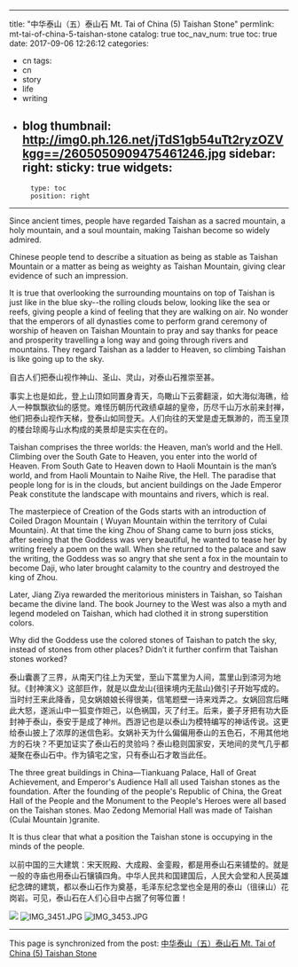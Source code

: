 
---
title: "中华泰山（五）泰山石 Mt. Tai of China (5) Taishan Stone"
permlink: mt-tai-of-china-5-taishan-stone
catalog: true
toc_nav_num: true
toc: true
date: 2017-09-06 12:26:12
categories:
- cn
tags:
- cn
- story
- life
- writing
- blog
thumbnail: http://img0.ph.126.net/jTdS1gb54uTt2ryzOZVkgg==/2605050909475461246.jpg
sidebar:
    right:
        sticky: true
widgets:
    -
        type: toc
        position: right
---


Since ancient times, people have regarded Taishan as a sacred mountain, a holy mountain, and a soul mountain, making Taishan become so widely admired. 

Chinese people tend to describe a situation as being as stable as Taishan Mountain or a matter as being as weighty as Taishan Mountain, giving clear evidence of such an impression. 

It is true that overlooking the surrounding mountains on top of Taishan is just like in the blue sky--the rolling clouds below, looking like the sea or reefs, giving people a kind of feeling that they are walking on air. No wonder that the emperors of all dynasties come to perform grand ceremony of worship of heaven on Taishan Mountain to pray and say thanks for peace and prosperity travelling a long way and going through rivers and mountains. They regard Taishan as a ladder to Heaven, so climbing Taishan is like going up to the sky.

自古人们把泰山视作神山、圣山、灵山，对泰山石推崇至甚。

事实上也是如此，登上山顶如同置身青天，鸟瞰山下云雾翻滚，如大海似海礁，给人一种飘飘欲仙的感觉。难怪历朝历代政绩卓越的皇帝，历尽千山万水前来封禅，他们把泰山视作天梯，登泰山如同登天。人们向往的天堂是虚无飘渺的，而玉皇顶的楼台琼阁与山水构成的美景却是实实在在的。

Taishan comprises the three worlds: the Heaven, man’s world and the Hell. Climbing over the South Gate to Heaven, you enter into the world of Heaven. From South Gate to Heaven down to Haoli Mountain is the man’s world, and from Haoli Mountain to Naihe Rive, the Hell. The paradise that people long for is in the clouds, but ancient buildings on the Jade Emperor Peak constitute the landscape with mountains and rivers, which is real.

The masterpiece of Creation of the Gods starts with an introduction of Coiled Dragon Mountain ( Wuyan Mountain within the territory of Culai Mountain). At that time the king Zhou of Shang came to burn joss sticks, after seeing that the Goddess was very beautiful, he wanted to tease her by writing freely a poem on the wall. When she returned to the palace and saw the writing, the Goddess was so  angry that she sent a fox in the mountain to become Daji, who later brought calamity to the country and destroyed the king of Zhou. 

Later, Jiang Ziya rewarded the meritorious ministers in Taishan, so Taishan became the divine land. The book Journey to the West was also a myth and legend modeled on Taishan, which had clothed it in strong superstition colors. 

Why did the Goddess use the colored stones of Taishan to patch the sky, instead of stones from other places? Didn’t it further confirm that Taishan stones worked? 

泰山囊裹了三界，从南天门往上为天堂，至山下蒿里为人间，蒿里山到渿河为地狱。《封神演义》这部巨作，就是以盘龙山{徂徕境内无盐山}做引子开始写成的。当时纣王来此降香，见女娲娘娘长得很美，信笔题壁一诗来戏弄之。女娲回宫后睹此大怒，遂派山中一狐变作妲己，以色祸国，灭了纣王。后来，姜子牙把有功大臣封神于泰山，泰安于是成了神州。西游记也是以泰山为模特编写的神话传说。这更给泰山披上了浓厚的迷信色彩。女娲补天为什么偏偏用泰山的五色石，不用其他地方的石块？不更加证实了泰山石的灵验吗？泰山稳则国家安，天地间的灵气几乎都凝聚在泰山石中。作为镇宅之宝，只有泰山石才敢当此任。

The three great buildings in China—Tiankuang Palace, Hall of Great Achievement, and Emperor's Audience Hall all used Taishan stones as the foundation. After the founding of the people's Republic of China, the Great Hall of the People and the Monument to the People's Heroes were all based on the Taishan stones. Mao Zedong Memorial Hall was made of Taishan (Culai Mountain )granite. 

It is thus clear that what a position the Taishan stone is occupying in the minds of the people. 

以前中国的三大建筑：宋天贶殿、大成殿、金銮殿，都是用泰山石来铺垫的。就是一般的寺庙也用泰山石镶镇四角。中华人民共和国建国后，人民大会堂和人民英雄纪念碑的建筑，都以泰山石作为奠基，毛泽东纪念堂也全是用的泰山（徂徕山）花岗岩。可见，泰山石在人们心目中占据了何等位置！

![](http://img0.ph.126.net/jTdS1gb54uTt2ryzOZVkgg==/2605050909475461246.jpg)
![IMG_3451.JPG](https://steemitimages.com/DQmdVz4Z9sEKASuwZjENY3KBuFG9q1QFngGPMt7rqrKvtiu/IMG_3451.JPG)
![IMG_3453.JPG](https://steemitimages.com/DQmeY1qaXHh4xQWEwwcxNNzyBLvYBYTSio1Hd3ERBXoFjMN/IMG_3453.JPG)

- - -

This page is synchronized from the post: [中华泰山（五）泰山石 Mt. Tai of China (5) Taishan Stone](https://steemit.com/@bring/mt-tai-of-china-5-taishan-stone)
